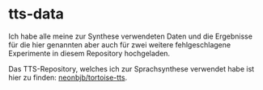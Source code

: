 # tts-data
Ich habe alle meine zur Synthese verwendeten Daten und die Ergebnisse für die hier genannten aber auch für zwei weitere fehlgeschlagene Experimente in diesem Repository hochgeladen.

Das TTS-Repository, welches ich zur Sprachsynthese verwendet habe ist hier zu finden:  [neonbjb/tortoise-tts](https://github.com/neonbjb/tortoise-tts). 

